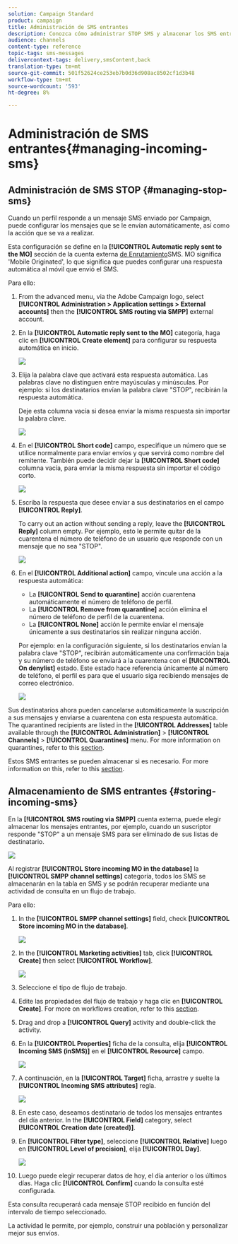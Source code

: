 ```yaml
---
solution: Campaign Standard
product: campaign
title: Administración de SMS entrantes
description: Conozca cómo administrar STOP SMS y almacenar los SMS entrantes en Adobe Campaign.
audience: channels
content-type: reference
topic-tags: sms-messages
delivercontext-tags: delivery,smsContent,back
translation-type: tm+mt
source-git-commit: 501f52624ce253eb7b0d36d908ac8502cf1d3b48
workflow-type: tm+mt
source-wordcount: '593'
ht-degree: 8%

---
```



# Administración de SMS entrantes{#managing-incoming-sms}

## Administración de SMS STOP {#managing-stop-sms}

Cuando un perfil responde a un mensaje SMS enviado por Campaign, puede configurar los mensajes que se le envían automáticamente, así como la acción que se va a realizar.

Esta configuración se define en la **[!UICONTROL Automatic reply sent to the MO]** sección de la cuenta externa [de Enrutamiento](../../administration/using/configuring-sms-channel.md#defining-an-sms-routing)SMS. MO significa &#39;Mobile Originated&#39;, lo que significa que puedes configurar una respuesta automática al móvil que envió el SMS.

Para ello:

1. From the advanced menu, via the Adobe Campaign logo, select **[!UICONTROL Administration > Application settings > External accounts]** then the **[!UICONTROL SMS routing via SMPP]** external account.
1. En la **[!UICONTROL Automatic reply sent to the MO]** categoría, haga clic en **[!UICONTROL Create element]** para configurar su respuesta automática en inicio.

   ![](assets/sms_mo_1.png)

1. Elija la palabra clave que activará esta respuesta automática. Las palabras clave no distinguen entre mayúsculas y minúsculas. Por ejemplo: si los destinatarios envían la palabra clave &quot;STOP&quot;, recibirán la respuesta automática.

   Deje esta columna vacía si desea enviar la misma respuesta sin importar la palabra clave.

   ![](assets/sms_mo_2.png)

1. En el **[!UICONTROL Short code]** campo, especifique un número que se utilice normalmente para enviar envíos y que servirá como nombre del remitente. También puede decidir dejar la **[!UICONTROL Short code]** columna vacía, para enviar la misma respuesta sin importar el código corto.

   ![](assets/sms_mo_4.png)

1. Escriba la respuesta que desee enviar a sus destinatarios en el campo **[!UICONTROL Reply]**.

   To carry out an action without sending a reply, leave the **[!UICONTROL Reply]** column empty. Por ejemplo, esto le permite quitar de la cuarentena el número de teléfono de un usuario que responde con un mensaje que no sea &quot;STOP&quot;.

   ![](assets/sms_mo_3.png)

1. En el **[!UICONTROL Additional action]** campo, vincule una acción a la respuesta automática:

   * La **[!UICONTROL Send to quarantine]** acción cuarentena automáticamente el número de teléfono de perfil.
   * La **[!UICONTROL Remove from quarantine]** acción elimina el número de teléfono de perfil de la cuarentena.
   * La **[!UICONTROL None]** acción le permite enviar el mensaje únicamente a sus destinatarios sin realizar ninguna acción.

   Por ejemplo: en la configuración siguiente, si los destinatarios envían la palabra clave &quot;STOP&quot;, recibirán automáticamente una confirmación baja y su número de teléfono se enviará a la cuarentena con el **[!UICONTROL On denylist]** estado. Este estado hace referencia únicamente al número de teléfono, el perfil es para que el usuario siga recibiendo mensajes de correo electrónico.

   ![](assets/sms_mo.png)

Sus destinatarios ahora pueden cancelarse automáticamente la suscripción a sus mensajes y enviarse a cuarentena con esta respuesta automática. The quarantined recipients are listed in the **[!UICONTROL Addresses]** table available through the **[!UICONTROL Administration]** > **[!UICONTROL Channels]** > **[!UICONTROL Quarantines]** menu. For more information on quarantines, refer to this [section](../../sending/using/understanding-quarantine-management.md).

Estos SMS entrantes se pueden almacenar si es necesario. For more information on this, refer to this [section](#storing-incoming-sms).

## Almacenamiento de SMS entrantes {#storing-incoming-sms}

En la **[!UICONTROL SMS routing via SMPP]** cuenta externa, puede elegir almacenar los mensajes entrantes, por ejemplo, cuando un suscriptor responde &quot;STOP&quot; a un mensaje SMS para ser eliminado de sus listas de destinatario.

![](assets/sms_config_mo_1.png)

Al registrar **[!UICONTROL Store incoming MO in the database]** la **[!UICONTROL SMPP channel settings]** categoría, todos los SMS se almacenarán en la tabla en SMS y se podrán recuperar mediante una actividad de consulta en un flujo de trabajo.

Para ello:

1. In the **[!UICONTROL SMPP channel settings]** field, check **[!UICONTROL Store incoming MO in the database]**.

   ![](assets/sms_config_mo_2.png)

1. In the **[!UICONTROL Marketing activities]** tab, click **[!UICONTROL Create]** then select **[!UICONTROL Workflow]**.

   ![](assets/sms_config_mo_3.png)

1. Seleccione el tipo de flujo de trabajo.
1. Edite las propiedades del flujo de trabajo y haga clic en **[!UICONTROL Create]**. For more on workflows creation, refer to this [section](../../automating/using/building-a-workflow.md).
1. Drag and drop a **[!UICONTROL Query]** activity and double-click the activity.
1. En la **[!UICONTROL Properties]** ficha de la consulta, elija **[!UICONTROL Incoming SMS (inSMS)]** en el **[!UICONTROL Resource]** campo.

   ![](assets/sms_config_mo_4.png)

1. A continuación, en la **[!UICONTROL Target]** ficha, arrastre y suelte la **[!UICONTROL Incoming SMS attributes]** regla.

   ![](assets/sms_config_mo_5.png)

1. En este caso, deseamos destinatario de todos los mensajes entrantes del día anterior. In the **[!UICONTROL Field]** category, select **[!UICONTROL Creation date (created)]**.
1. En **[!UICONTROL Filter type]**, seleccione **[!UICONTROL Relative]** luego en **[!UICONTROL Level of precision]**, elija **[!UICONTROL Day]**.

   ![](assets/sms_config_mo_6.png)

1. Luego puede elegir recuperar datos de hoy, el día anterior o los últimos días. Haga clic **[!UICONTROL Confirm]** cuando la consulta esté configurada.

Esta consulta recuperará cada mensaje STOP recibido en función del intervalo de tiempo seleccionado.

La actividad le permite, por ejemplo, construir una población y personalizar mejor sus envíos.
